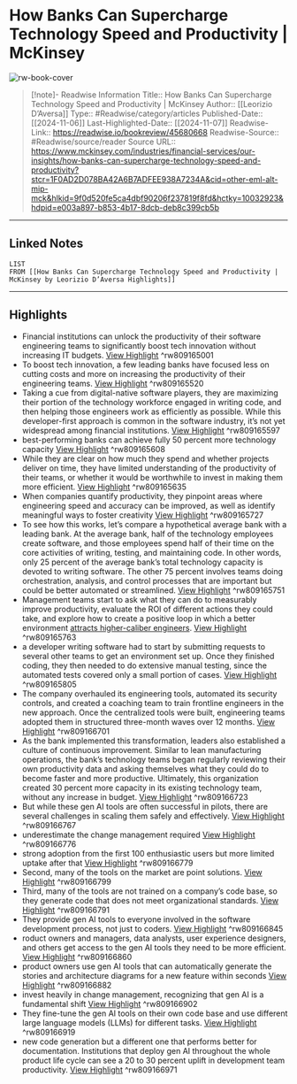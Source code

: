 # How Banks Can Supercharge Technology Speed and Productivity | McKinsey

![rw-book-cover](https://readwise-assets.s3.amazonaws.com/media/uploaded_book_covers/profile_174804/how-banks-can-supercharge-1709816931-thumb-1536x1536.jpg)
<br>
>[!note]- Readwise Information
>Title:: How Banks Can Supercharge Technology Speed and Productivity | McKinsey
>Author:: [[Leorizio D’Aversa]]
>Type:: #Readwise/category/articles
>Published-Date:: [[2024-11-06]]
>Last-Highlighted-Date:: [[2024-11-07]]
>Readwise-Link:: https://readwise.io/bookreview/45680668
>Readwise-Source:: #Readwise/source/reader
>Source URL:: https://www.mckinsey.com/industries/financial-services/our-insights/how-banks-can-supercharge-technology-speed-and-productivity?stcr=1F0AD2D078BA42A6B7ADFEE938A7234A&cid=other-eml-alt-mip-mck&hlkid=9f0d520fe5ca4dbf90206f237819f8fd&hctky=10032923&hdpid=e003a897-b853-4b17-8dcb-deb8c399cb5b
--- 

## Linked Notes
```dataview
LIST
FROM [[How Banks Can Supercharge Technology Speed and Productivity | McKinsey by Leorizio D’Aversa Highlights]]
```

---

## Highlights
- Financial institutions can unlock the productivity of their software engineering teams to significantly boost tech innovation without increasing IT budgets. [View Highlight](https://readwise.io/open/809165001) ^rw809165001
- To boost tech innovation, a few leading banks have focused less on cutting costs and more on increasing the productivity of their engineering teams. [View Highlight](https://readwise.io/open/809165520) ^rw809165520
- Taking a cue from digital-native software players, they are maximizing their portion of the technology workforce engaged in writing code, and then helping those engineers work as efficiently as possible. While this developer-first approach is common in the software industry, it’s not yet widespread among financial institutions. [View Highlight](https://readwise.io/open/809165597) ^rw809165597
- best-performing banks can achieve fully 50 percent more technology capacity [View Highlight](https://readwise.io/open/809165608) ^rw809165608
- While they are clear on how much they spend and whether projects deliver on time, they have limited understanding of the productivity of their teams, or whether it would be worthwhile to invest in making them more efficient. [View Highlight](https://readwise.io/open/809165635) ^rw809165635
- When companies quantify productivity, they pinpoint areas where engineering speed and accuracy can be improved, as well as identify meaningful ways to foster creativity [View Highlight](https://readwise.io/open/809165727) ^rw809165727
- To see how this works, let’s compare a hypothetical average bank with a leading bank. At the average bank, half of the technology employees create software, and those employees spend half of their time on the core activities of writing, testing, and maintaining code. In other words, only 25 percent of the average bank’s total technology capacity is devoted to writing software. The other 75 percent involves teams doing orchestration, analysis, and control processes that are important but could be better automated or streamlined. [View Highlight](https://readwise.io/open/809165751) ^rw809165751
- Management teams start to ask what they can do to measurably improve productivity, evaluate the ROI of different actions they could take, and explore how to create a positive loop in which a better environment [attracts higher-caliber engineers](https://www.mckinsey.com/industries/technology-media-and-telecommunications/our-insights/cracking-the-code-on-digital-talent). [View Highlight](https://readwise.io/open/809165763) ^rw809165763
- a developer writing software had to start by submitting requests to several other teams to get an environment set up. Once they finished coding, they then needed to do extensive manual testing, since the automated tests covered only a small portion of cases. [View Highlight](https://readwise.io/open/809165805) ^rw809165805
- The company overhauled its engineering tools, automated its security controls, and created a coaching team to train frontline engineers in the new approach. Once the centralized tools were built, engineering teams adopted them in structured three-month waves over 12 months. [View Highlight](https://readwise.io/open/809166701) ^rw809166701
- As the bank implemented this transformation, leaders also established a culture of continuous improvement. Similar to lean manufacturing operations, the bank’s technology teams began regularly reviewing their own productivity data and asking themselves what they could do to become faster and more productive. Ultimately, this organization created 30 percent more capacity in its existing technology team, without any increase in budget. [View Highlight](https://readwise.io/open/809166723) ^rw809166723
- But while these gen AI tools are often successful in pilots, there are several challenges in scaling them safely and effectively. [View Highlight](https://readwise.io/open/809166767) ^rw809166767
- underestimate the change management required [View Highlight](https://readwise.io/open/809166776) ^rw809166776
- strong adoption from the first 100 enthusiastic users but more limited uptake after that [View Highlight](https://readwise.io/open/809166779) ^rw809166779
- Second, many of the tools on the market are point solutions. [View Highlight](https://readwise.io/open/809166799) ^rw809166799
- Third, many of the tools are not trained on a company’s code base, so they generate code that does not meet organizational standards. [View Highlight](https://readwise.io/open/809166791) ^rw809166791
- They provide gen AI tools to everyone involved in the software development process, not just to coders. [View Highlight](https://readwise.io/open/809166845) ^rw809166845
- roduct owners and managers, data analysts, user experience designers, and others get access to the gen AI tools they need to be more efficient. [View Highlight](https://readwise.io/open/809166860) ^rw809166860
- product owners use gen AI tools that can automatically generate the stories and architecture diagrams for a new feature within seconds [View Highlight](https://readwise.io/open/809166882) ^rw809166882
- invest heavily in change management, recognizing that gen AI is a fundamental shift [View Highlight](https://readwise.io/open/809166902) ^rw809166902
- They fine-tune the gen AI tools on their own code base and use different large language models (LLMs) for different tasks. [View Highlight](https://readwise.io/open/809166919) ^rw809166919
- new code generation but a different one that performs better for documentation. Institutions that deploy gen AI throughout the whole product life cycle can see a 20 to 30 percent uplift in development team productivity. [View Highlight](https://readwise.io/open/809166971) ^rw809166971
